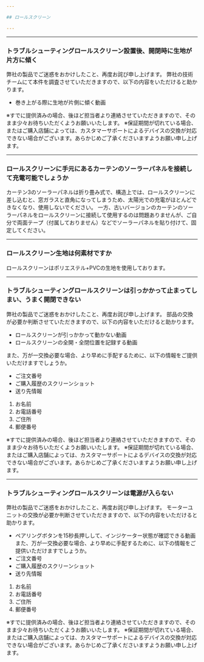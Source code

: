 ```yaml
---

## ロールスクリーン

---
```


---
### トラブルシューティングロールスクリーン設置後、開閉時に生地が片方に傾く

弊社の製品でご迷惑をおかけしたこと、再度お詫び申し上げます。
弊社の技術チームにて本件を調査させていただきますので、以下の内容をいただけると助かります。
- 巻き上がる際に生地が片側に傾く動画


※すでに提供済みの場合、後ほど担当者より連絡させていただきますので、そのまま少々お待ちいただくようお願いいたします。 ※保証期間が切れている場合、またはご購入店舗によっては、カスタマーサポートによるデバイスの交換が対応できない場合がございます。あらかじめご了承くださいますようお願い申し上げます。



---
### ロールスクリーンに手元にあるカーテンのソーラーパネルを接続して充電可能でしょうか

カーテン3のソーラーパネルは折り畳み式で、構造上では、ロールスクリーンに差し込むと、窓ガラスと直角になってしまうため、太陽光での充電がほとんどできなくなり、使用しないでください。
一方、古いバージョンのカーテンのソーラーパネルをロールスクリーンに接続して使用するのは問題ありませんが、ご自分で両面テープ（付属しておりません）などでソーラーパネルを貼り付けて、固定してください。


---
### ロールスクリーン生地は何素材ですか

ロールスクリーンはポリエステル+PVCの生地を使用しております。


---
### トラブルシューティングロールスクリーンは引っかかって止まってしまい、うまく開閉できない

弊社の製品でご迷惑をおかけしたこと、再度お詫び申し上げます。
部品の交換が必要か判断させていただきますので、以下の内容をいただけると助かります。
- ロールスクリーンが引っかかって動かない動画
- ロールスクリーンの全開・全閉位置を記録する動画

また、万が一交換必要な場合、より早めに手配するために、以下の情報をご提供いただけますでしょうか。
- ご注文番号
- ご購入履歴のスクリーンショット
- 送り先情報
1. お名前
2. お電話番号
3. ご住所
4. 郵便番号

※すでに提供済みの場合、後ほど担当者より連絡させていただきますので、そのまま少々お待ちいただくようお願いいたします。
※保証期間が切れている場合、またはご購入店舗によっては、カスタマーサポートによるデバイスの交換が対応できない場合がございます。あらかじめご了承くださいますようお願い申し上げます。


---
### トラブルシューティングロールスクリーンは電源が入らない

弊社の製品でご迷惑をおかけしたこと、再度お詫び申し上げます。
モーターユニットの交換が必要か判断させていただきますので、以下の内容をいただけると助かります。
- ペアリングボタンを15秒長押しして、インジケーター状態が確認できる動画
また、万が一交換必要な場合、より早めに手配するために、以下の情報をご提供いただけますでしょうか。
- ご注文番号
- ご購入履歴のスクリーンショット
- 送り先情報
1. お名前
2. お電話番号
3. ご住所
4. 郵便番号

※すでに提供済みの場合、後ほど担当者より連絡させていただきますので、そのまま少々お待ちいただくようお願いいたします。
※保証期間が切れている場合、またはご購入店舗によっては、カスタマーサポートによるデバイスの交換が対応できない場合がございます。あらかじめご了承くださいますようお願い申し上げます。









